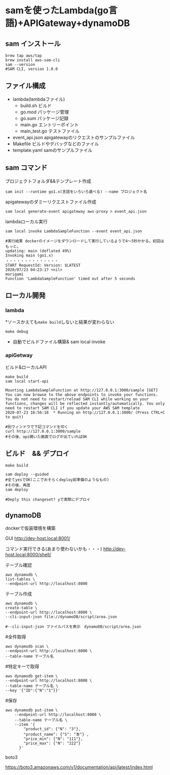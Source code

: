 # samを使ったLambda(go言語)+APIGateway+dynamoDB

## sam インストール

```
brew tap aws/tap
brew install aws-sam-cli
sam --version
#SAM CLI, version 1.0.0
```

## ファイル構成

- lambda(lambdaファイル)
    - build.sh ビルド
    - go.mod パッケージ管理
    - go.sum パッケージ記録
    - main.go エントリーポイント
    - main_test.go テストファイル
- event_api.json apigatewayのリクエストのサンプルファイル
- Makefile ビルドやデバッグなどのファイル
- template.yaml samのサンプルファイル

## sam コマンド

プロジェクトフォルダ&&テンプレート作成
```
sam init --runtime go1.x(言語をいろいろ選べる) --name プロジェクト名
```


apigatewayのダミーリクエストファイル作成
```
sam local generate-event apigateway aws-proxy > event_api.json
```

lambdaローカル実行
```
sam local invoke LambdaSampleFunction --event event_api.json

#実行結果 dockerのイメージをダウンロードして実行しているようで4〜5秒かかる。初回はもっと。
updating: main (deflated 49%)
Invoking main (go1.x)
・・・・・・・・・・・・・・
START RequestId: Version: $LATEST
2020/07/23 04:23:17 <nil>
morigami
Function 'LambdaSampleFunction' timed out after 5 seconds

```


## ローカル開発


### lambda
*ソースかえても`make build`しないと結果が変わらない
```
make debug
```

- 自動でビルドファイル構築& sam local invoke 

### apiGetway
ビルド&ローカルAPI
```
make build
sam local start-api

Mounting LambdaSampleFunction at http://127.0.0.1:3000/sample [GET]
You can now browse to the above endpoints to invoke your functions. You do not need to restart/reload SAM CLI while working on your functions, changes will be reflected instantly/automatically. You only need to restart SAM CLI if you update your AWS SAM template
2020-07-23 16:56:18  * Running on http://127.0.0.1:3000/ (Press CTRL+C to quit)

#別ウィンドウで下記コマンドを叩く
curl http://127.0.0.1:3000/sample
#その後、api開いた画面でログが出ていればOK
```

## ビルド　&& デプロイ
```
make build 

sam deploy --guided
#全てyesでOK(ここでおそらくdeploy前準備のようなもの)
#その後、再度
sam deploy 

#Deply this changeset? yで実際にデプロイ
```

## dynamoDB

dockerで仮装環境を構築

GUI
http://dev-host.local:8001/


コマンド実行できる(あまり使わないかも・・・)
http://dev-host.local:8000/shell/

テーブル確認
```
aws dynamodb \
list-tables \
--endpoint-url http://localhost:8000 
```

テーブル作成

```
aws dynamodb \
create-table \
--endpoint-url http://localhost:8000 \
--cli-input-json file://dynamoDB/script/area.json

#--cli-input-json ファイルパスを表示　dynamoDB/script/area.json
```

#全件取得
```
aws dynamodb scan \
--endpoint-url http://localhost:8000 \
--table-name テーブル名
```

#特定キーで取得
```
aws dynamodb get-item \
--endpoint-url http://localhost:8000 \
--table-name テーブル名 \
--key '{"ID":{"N":"1"}}'
```

#保存
```
aws dynamodb put-item \
    --endpoint-url http://localhost:8000 \
    --table-name テーブル名 \
    --item '{
        "product_id": {"N": "3"},
        "product_name": {"S": "本"} ,
        "price_min": {"N": "111"},
        "price_max": {"N": "222"}
      }'
```

boto3

https://boto3.amazonaws.com/v1/documentation/api/latest/index.html